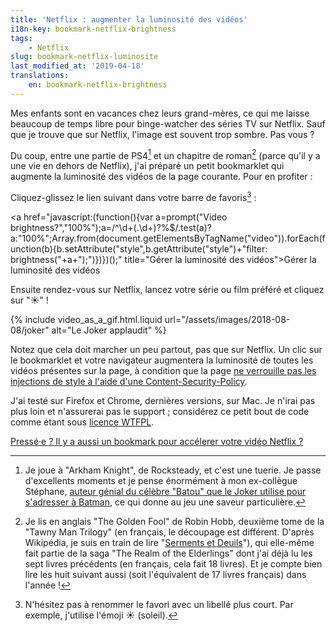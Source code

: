 ```yaml
---
title: 'Netflix : augmenter la luminosité des vidéos'
i18n-key: bookmark-netflix-brightness
tags:
    - Netflix
slug: bookmark-netflix-luminosite
last_modified_at: '2019-04-18'
translations:
    en: bookmark-netflix-brightness
---
```


Mes enfants sont en vacances chez leurs grand-mères, ce qui me laisse beaucoup
de temps libre pour binge-watcher des séries TV sur Netflix. Sauf que je trouve
que sur Netflix, l'image est souvent trop sombre. Pas vous ?

<!-- more -->

Du coup, entre une partie de PS4[^ps4] et un chapitre de roman[^lire] (parce
qu'il y a une vie en dehors de Netflix), j'ai préparé un petit bookmarklet qui
augmente la luminosité des vidéos de la page courante. Pour en profiter :

[^ps4]:

    Je joue à "Arkham Knight", de Rocksteady, et c'est une tuerie. Je passe
    d'excellents moments et je pense énormément à mon ex-collègue Stéphane,
    [auteur génial du célèbre "Batou" que le Joker utilise pour s'adresser à Batman](https://nota-bene.org/Trois-jolis-souvenirs-de-traduction),
    ce qui donne au jeu une saveur particulière.

[^lire]:

    Je lis en anglais "The Golden Fool" de Robin Hobb, deuxième tome de la
    "Tawny Man Trilogy" (en français, le découpage est différent. D'après
    Wikipédia, je suis en train de lire
    "[Serments et Deuils](https://fr.wikipedia.org/wiki/Serments_et_Deuils)"),
    qui elle-même fait partie de la saga "The Realm of the Elderlings" dont j'ai
    déjà lu les sept livres précédents (en français, cela fait 18 livres). Et je
    compte bien lire les huit suivant aussi (soit l'équivalent de 17 livres
    français) dans l'année !

Cliquez-glissez le lien suivant dans votre barre de favoris[^rename] :

<!-- nomicrotypo -->

<a href="javascript:(function(){var a=prompt("Video
brightness?","100%");a=/^\d+(\.\d+)?%\$/.test(a)?a:"100%";Array.from(document.getElementsByTagName("video")).forEach(function(b){b.setAttribute("style",b.getAttribute("style")+"filter:
brightness("+a+");")})})();" title="Gérer la luminosité des vidéos">Gérer la
luminosité des vidéos</a>

<!-- endnomicrotypo -->

[^rename]:

    N'hésitez pas à renommer le favori avec un libellé plus court. Par exemple,
    j'utilise l'émoji ☀️ (soleil).

Ensuite rendez-vous sur Netflix, lancez votre série ou film préféré et cliquez
sur "☀️" !

{% include video_as_a_gif.html.liquid
url="/assets/images/2018-08-08/joker"
alt="Le Joker applaudit"
%}

Notez que cela doit marcher un peu partout, pas que sur Netflix. Un clic sur le
bookmarklet et votre navigateur augmentera la luminosité de toutes les vidéos
présentes sur la page, à condition que la page
[ne verrouille pas les injections de style à l'aide d'une Content-Security-Policy](https://blog.dareboost.com/fr/2016/08/content-security-policy-securiser-site-web-xss/).

J'ai testé sur Firefox et Chrome, dernières versions, sur Mac. Je n'irai pas
plus loin et n'assurerai pas le support ; considérez ce petit bout de code comme
étant sous [licence WTFPL](https://fr.wikipedia.org/wiki/WTFPL).

<ins datetime="2019-04-18">Pressé·e ? Il y a aussi un bookmark pour
[accélerer votre vidéo Netflix](/2019/04/bookmark-netflix-vitesse/) ?</ins>
